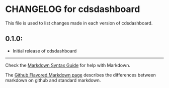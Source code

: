 # CHANGELOG for cdsdashboard

This file is used to list changes made in each version of cdsdashboard.

## 0.1.0:

* Initial release of cdsdashboard

- - - 
Check the [Markdown Syntax Guide](http://daringfireball.net/projects/markdown/syntax) for help with Markdown.

The [Github Flavored Markdown page](http://github.github.com/github-flavored-markdown/) describes the differences between markdown on github and standard markdown.
